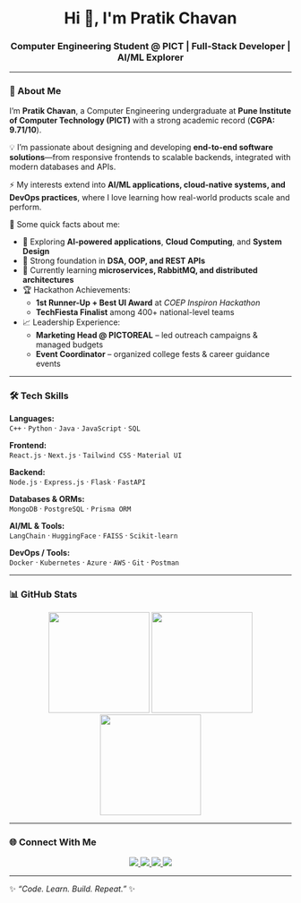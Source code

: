 <!-- Banner -->
<h1 align="center">Hi 👋, I'm Pratik Chavan</h1>
<h3 align="center">Computer Engineering Student @ PICT | Full-Stack Developer | AI/ML Explorer</h3>

---

### 🌟 About Me  

I’m **Pratik Chavan**, a Computer Engineering undergraduate at **Pune Institute of Computer Technology (PICT)** with a strong academic record (**CGPA: 9.71/10**).  

💡 I’m passionate about designing and developing **end-to-end software solutions**—from responsive frontends to scalable backends, integrated with modern databases and APIs.  

⚡ My interests extend into **AI/ML applications, cloud-native systems, and DevOps practices**, where I love learning how real-world products scale and perform.  

📌 Some quick facts about me:  
- 🔭 Exploring **AI-powered applications**, **Cloud Computing**, and **System Design**  
- 🎯 Strong foundation in **DSA, OOP, and REST APIs**  
- 🌱 Currently learning **microservices, RabbitMQ, and distributed architectures**  
- 🏆 Hackathon Achievements:  
  - **1st Runner-Up + Best UI Award** at *COEP Inspiron Hackathon*  
  - **TechFiesta Finalist** among 400+ national-level teams  
- 📈 Leadership Experience:  
  - **Marketing Head @ PICTOREAL** – led outreach campaigns & managed budgets  
  - **Event Coordinator** – organized college fests & career guidance events  

---

### 🛠️ Tech Skills  

**Languages:**  
`C++` · `Python` · `Java` · `JavaScript` · `SQL`  

**Frontend:**  
`React.js` · `Next.js` · `Tailwind CSS` · `Material UI`  

**Backend:**  
`Node.js` · `Express.js` · `Flask` · `FastAPI`  

**Databases & ORMs:**  
`MongoDB` · `PostgreSQL` · `Prisma ORM`  

**AI/ML & Tools:**  
`LangChain` · `HuggingFace` · `FAISS` · `Scikit-learn`  

**DevOps / Tools:**  
`Docker` · `Kubernetes` · `Azure` · `AWS` · `Git` · `Postman`  

---

### 📊 GitHub Stats  

<p align="center">
  <img src="https://github-readme-stats.vercel.app/api?username=PratikChavan05&show_icons=true&theme=tokyonight" height="180"/>
  <img src="https://github-readme-stats.vercel.app/api/top-langs/?username=PratikChavan05&layout=compact&theme=tokyonight" height="180"/>
  <img src="https://streak-stats.demolab.com?user=PratikChavan05&theme=tokyonight&border_radius=6" height="180"/>
</p>

---

### 🌐 Connect With Me  

<p align="center">
  <a href="https://linkedin.com/in/pratik-chavan-09bb0b2a1" target="_blank">
    <img src="https://img.shields.io/badge/-Pratik%20Chavan-blue?style=for-the-badge&logo=Linkedin&logoColor=white"/>
  </a>
  <a href="mailto:pratikpchavan75@gmail.com">
    <img src="https://img.shields.io/badge/-pratikpchavan75@gmail.com-red?style=for-the-badge&logo=Gmail&logoColor=white"/>
  </a>
  <a href="https://github.com/PratikChavan05" target="_blank">
    <img src="https://img.shields.io/badge/-GitHub-181717?style=for-the-badge&logo=github&logoColor=white"/>
  </a>
  <a href="https://pratikchavan05-portfolio.vercel.app" target="_blank">
    <img src="https://img.shields.io/badge/-Portfolio-black?style=for-the-badge&logo=vercel&logoColor=white"/>
  </a>
</p>

---

✨ *“Code. Learn. Build. Repeat.”* ✨
